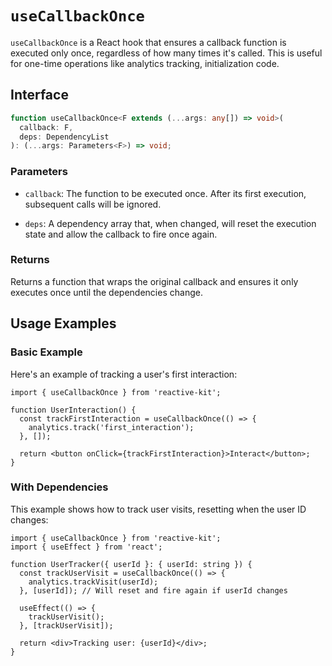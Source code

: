 # `useCallbackOnce`

`useCallbackOnce` is a React hook that ensures a callback function is executed only once,
regardless of how many times it's called. This is useful for one-time operations like
analytics tracking, initialization code.

## Interface

```typescript
function useCallbackOnce<F extends (...args: any[]) => void>(
  callback: F,
  deps: DependencyList
): (...args: Parameters<F>) => void;
```

### Parameters

- `callback`: The function to be executed once. After its first execution, subsequent calls will be ignored.

- `deps`: A dependency array that, when changed, will reset the execution state and allow the callback to fire once again.

### Returns

Returns a function that wraps the original callback and ensures it only executes once until the dependencies change.

## Usage Examples

### Basic Example

Here's an example of tracking a user's first interaction:

```tsx
import { useCallbackOnce } from 'reactive-kit';

function UserInteraction() {
  const trackFirstInteraction = useCallbackOnce(() => {
    analytics.track('first_interaction');
  }, []);

  return <button onClick={trackFirstInteraction}>Interact</button>;
}
```

### With Dependencies

This example shows how to track user visits, resetting when the user ID changes:

```tsx
import { useCallbackOnce } from 'reactive-kit';
import { useEffect } from 'react';

function UserTracker({ userId }: { userId: string }) {
  const trackUserVisit = useCallbackOnce(() => {
    analytics.trackVisit(userId);
  }, [userId]); // Will reset and fire again if userId changes

  useEffect(() => {
    trackUserVisit();
  }, [trackUserVisit]);

  return <div>Tracking user: {userId}</div>;
}
```
